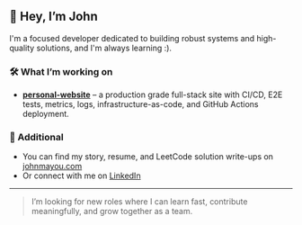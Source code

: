 ## 👋 Hey, I’m John

I'm a focused developer dedicated to building robust systems and high-quality solutions, and I'm always learning :).

### 🛠️ What I’m working on
- **[personal-website](https://github.com/john-mayou/personal-website)** – a production grade full-stack site with CI/CD, E2E tests, metrics, logs, infrastructure-as-code, and GitHub Actions deployment.

### 🚀 Additional
- You can find my story, resume, and LeetCode solution write-ups on [johnmayou.com](https://johnmayou.com)
- Or connect with me on [LinkedIn](https://www.linkedin.com/in/johnmayou)

---

> I’m looking for new roles where I can learn fast, contribute meaningfully, and grow together as a team.
